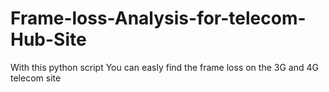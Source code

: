 # Frame-loss-Analysis-for-telecom-Hub-Site
With this python script You can easly find the frame loss on the 3G and 4G telecom site
